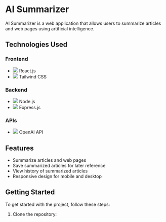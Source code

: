 # AI Summarizer

AI Summarizer is a web application that allows users to summarize articles and web pages using artificial intelligence.

## Technologies Used

### Frontend
- <img src="https://img.icons8.com/plasticine/24/000000/react.png"/> React.js
- <img src="https://img.icons8.com/color/24/000000/tailwindcss.png"/> Tailwind CSS

### Backend
- <img src="https://img.icons8.com/color/24/000000/nodejs.png"/> Node.js
- <img src="https://img.icons8.com/color/24/000000/express.png"/> Express.js

### APIs
- <img src="https://img.icons8.com/color/24/000000/openai.png"/> OpenAI API

## Features
- Summarize articles and web pages
- Save summarized articles for later reference
- View history of summarized articles
- Responsive design for mobile and desktop

## Getting Started
To get started with the project, follow these steps:

1. Clone the repository:
